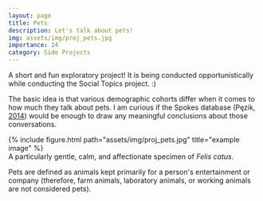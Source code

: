 ```yaml
---
layout: page
title: Pets
description: Let's talk about pets!
img: assets/img/proj_pets.jpg
importance: 24
category: Side Projects
---
```


A short and fun exploratory project! It is being conducted opportunistically while conducting the Social Topics project. :)

The basic idea is that various demographic cohorts differ when it comes to how much they talk about pets. I am curious if the Spokes database (Pęzik, <a href="https://ep.liu.se/ecp/116/009/ecp15116009.pdf">2014</a>) would be enough to draw any meaningful conclusions about those conversations.


<div class="row">
    <div class="col-sm mt-3 mt-md-0 d-flex justify-content-center">
        <div class="img-fluid rounded z-depth-1 align-self-center">
            {% include figure.html path="assets/img/proj_pets.jpg" title="example image" %}
        </div>
    </div>
</div>
<div class="caption">
    A particularly gentle, calm, and affectionate specimen of <i>Felis catus</i>.
</div>

Pets are defined as animals kept primarily for a person's entertainment or company (therefore, farm animals, laboratory animals, or working animals are not considered pets). 
